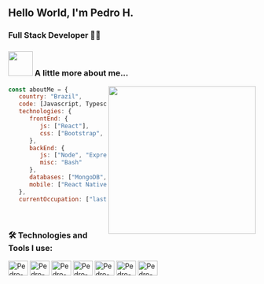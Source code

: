 ## Hello World, I'm Pedro H.
### Full Stack Developer 👨‍💻

### <img src="https://media.giphy.com/media/VgCDAzcKvsR6OM0uWg/giphy.gif" width="50"> A little more about me...
<img height="300em"  align='right' src="https://github-readme-stats.vercel.app/api/top-langs/?username=Pedro77h&show_icons=true&theme=tokyonight&hide_border=true"/>

```javascript
const aboutMe = {
   country: "Brazil",
   code: [Javascript, Typescript, HTML, CSS],
   technologies: {
      frontEnd: {
         js: ["React"],
         css: ["Bootstrap", "Tailwind"]
      },
      backEnd: {
         js: ["Node", "Express" , "Adonis" , "Fastify"],
         misc: "Bash"
      },
      databases: ["MongoDB", "postgreSQL", "mySQL"],
      mobile: ["React Native"]
   },
   currentOccupation: ["last year student, open for job opportunities"],
```


</br> 

### 🛠️ Technologies and Tools I use:

<div>
<img align="center" alt="Pedro-html" height="30" width="40" src="https://cdn.jsdelivr.net/gh/devicons/devicon/icons/html5/html5-original.svg"/>
<img align="center" alt="Pedro-css" height="30" width="40" src="https://cdn.jsdelivr.net/gh/devicons/devicon/icons/css3/css3-original.svg"/>
<img align="center" alt="Pedro-js" height="30" width="40" src="https://cdn.jsdelivr.net/gh/devicons/devicon/icons/javascript/javascript-original.svg"/>
<img align="center" alt="Pedro-react" height="30" width="40" src="https://cdn.jsdelivr.net/gh/devicons/devicon/icons/react/react-original.svg"/>
<i align="center" alt="Pedro-react" height="30" width="40" class="devicon-nextjs-original-wordmark"></i>
<img align="center" alt="Pedro-node" height="30" width="40" src="https://cdn.jsdelivr.net/gh/devicons/devicon/icons/nodejs/nodejs-original.svg"/>
<img align="center" alt="Pedro-ts" height="30" width="40" src="https://cdn.jsdelivr.net/gh/devicons/devicon/icons/typescript/typescript-original.svg"/>
<img align="center" alt="Pedro-ts" height="30" width="40" src="https://cdn.jsdelivr.net/gh/devicons/devicon/icons/vscode/vscode-original.svg" />
